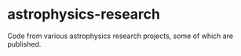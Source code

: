 # astrophysics-research
Code from various astrophysics research projects, some of which are published.

